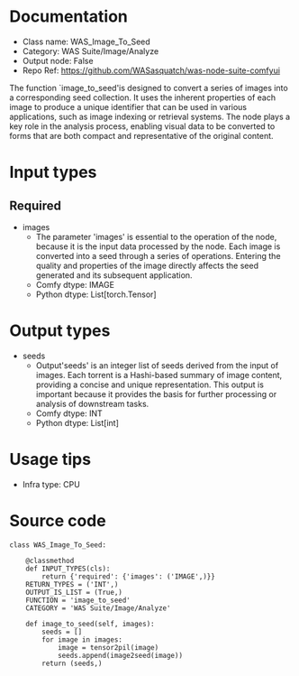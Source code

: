 # Documentation
- Class name: WAS_Image_To_Seed
- Category: WAS Suite/Image/Analyze
- Output node: False
- Repo Ref: https://github.com/WASasquatch/was-node-suite-comfyui

The function `image_to_seed'is designed to convert a series of images into a corresponding seed collection. It uses the inherent properties of each image to produce a unique identifier that can be used in various applications, such as image indexing or retrieval systems. The node plays a key role in the analysis process, enabling visual data to be converted to forms that are both compact and representative of the original content.

# Input types
## Required
- images
    - The parameter 'images' is essential to the operation of the node, because it is the input data processed by the node. Each image is converted into a seed through a series of operations. Entering the quality and properties of the image directly affects the seed generated and its subsequent application.
    - Comfy dtype: IMAGE
    - Python dtype: List[torch.Tensor]

# Output types
- seeds
    - Output'seeds' is an integer list of seeds derived from the input of images. Each torrent is a Hashi-based summary of image content, providing a concise and unique representation. This output is important because it provides the basis for further processing or analysis of downstream tasks.
    - Comfy dtype: INT
    - Python dtype: List[int]

# Usage tips
- Infra type: CPU

# Source code
```
class WAS_Image_To_Seed:

    @classmethod
    def INPUT_TYPES(cls):
        return {'required': {'images': ('IMAGE',)}}
    RETURN_TYPES = ('INT',)
    OUTPUT_IS_LIST = (True,)
    FUNCTION = 'image_to_seed'
    CATEGORY = 'WAS Suite/Image/Analyze'

    def image_to_seed(self, images):
        seeds = []
        for image in images:
            image = tensor2pil(image)
            seeds.append(image2seed(image))
        return (seeds,)
```